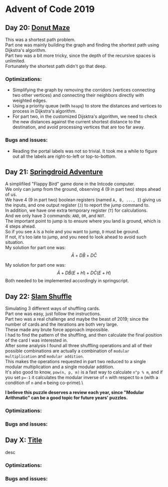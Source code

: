# Advent of Code 2019

## Day 20: [Donut Maze](https://adventofcode.com/2019/day/20)
This was a shortest path problem.\
Part one was mainly building the graph and finding the shortest path using Dijkstra's algorithm.\
Part two was a bit more tricky, since the depth of the recursive spaces is unlimited.\
Fortunately the shortest path didn't go that deep.
### Optimizations:
* Simplifying the graph by removing the corridors (vertices connecting two other vertices) and connecting their neighbors directly with weighted edges.
* Using a priority queue (with `heapq`) to store the distances and vertices to process in Dijkstra's algorithm.
* For part two, in the customized Dijsktra's algorithm, we need to check the new distances against the current shortest distance to the destination, and avoid processing vertices that are too far away.
### Bugs and issues:
* Reading the portal labels was not so trivial. It took me a while to figure out all the labels are right-to-left or top-to-bottom.

## Day 21: [Springdroid Adventure](https://adventofcode.com/2019/day/21)
A simplifiled "Flappy Bird" game done in the Intcode computer.\
We only can jump from the ground, observing 4 (9 in part two) steps ahead of us.\
We have 4 (9 in part two) boolean registers (named `A, B, ..., I`) giving us the inputs, and one output register (`J`) to report the jump command to.\
In addition, we have one extra temporary register (`T`) for calculations.\
And we only have 3 commands: `AND`, `OR`, and `NOT`.\
The important point to jump is to ensure where you land is ground, which is 4 steps ahead.\
So if you see `A` is a hole and you want to jump, `D` must be ground.\
If not, it's too late to jump, and you need to look ahead to avoid such situation.\
My solution for part one was: 
$$
\bar A + D\bar B + D\bar C
$$ 

My solution for part one was: 
$$
\bar A + D \bar B (E+H) + D\bar C(E+H)
$$ 
Both needed to be implemented accordingly in springscript.

## Day 22: [Slam Shuffle](https://adventofcode.com/2019/day/22)
Simulating 3 different ways of shuffling cards.\
Part one was easy, just follow the instructions.\
Part two was a real challenge and maybe the beast of 2019; since the number of cards and the iterations are both very large.\
These made any brute force approach impossible.\
I had to find the pattern of the shuffling, and then calculate the final position of the card I was interested in.\
After some analysis I found all three shuffling operations and all of their possible combinations are actually a combination of `modular multiplication` and `modular addition`.\
This makes the operations requested in part two reduced to a single modular multiplication and a single modular addition.\
It's also good to know, `pow(n, p, m)` is a fast way to calculate `n^p % m`, and if you set `p=-1` it calculates the modular inverse of `n` with respect to `m` (with a condition of `n` and `m` being co-prime).\

**I believe this puzzle deserves a review each year, since "Modular Arithmatic" can be a good topic for future years' puzzles.**

### Optimizations:
### Bugs and issues:


## Day X: [Title](https://adventofcode.com/2019/day/X)
desc
### Optimizations:
### Bugs and issues:
